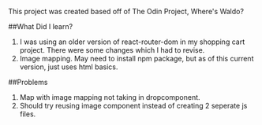 This project was created based off of The Odin Project, Where's Waldo?

##What Did I learn?

1. I was using an older version of react-router-dom in my shopping cart project.
   There were some changes which I had to revise.
2. Image mapping. May need to install npm package, but as of this current version,
   just uses html basics.

##Problems

1. Map with image mapping not taking in dropcomponent.
2. Should try reusing image component instead of creating 2 seperate js files.
